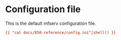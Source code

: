 # Configuration file

This is the default mfserv configuration file.


```ini
{{ "cat docs/850-reference/config.ini"|shell() }}
```

